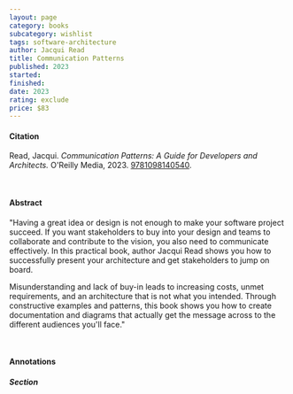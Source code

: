 ```yaml
---
layout: page
category: books
subcategory: wishlist
tags: software-architecture
author: Jacqui Read
title: Communication Patterns
published: 2023
started:
finished:
date: 2023
rating: exclude
price: $83
---
```


#### Citation

Read, Jacqui. *Communication Patterns: A Guide for Developers and Architects.* O'Reilly Media, 2023. [‎9781098140540](https://www.amazon.ca/dp/1098140540).

<br>

#### Abstract

"Having a great idea or design is not enough to make your software project succeed. If you want stakeholders to buy into your design and teams to collaborate and contribute to the vision, you also need to communicate effectively. In this practical book, author Jacqui Read shows you how to successfully present your architecture and get stakeholders to jump on board.

Misunderstanding and lack of buy-in leads to increasing costs, unmet requirements, and an architecture that is not what you intended. Through constructive examples and patterns, this book shows you how to create documentation and diagrams that actually get the message across to the different audiences you'll face."

<br>

#### Annotations

##### Section
